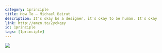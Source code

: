 ```yaml
---
category: 1principle
title: How To — Michael Beirut
description: It's okay be a designer, it's okay to be human. It's okay to be both. This book can help you figure out how to survive as a designer.
link: http://amzn.to/2yckqey
id: 1principle
tags: [1principle]
---
```

<a target="_blank"  href="https://www.amazon.com/gp/product/0062413902/ref=as_li_tl?ie=UTF8&camp=1789&creative=9325&creativeASIN=0062413902&linkCode=as2&tag=compassofdesi-20&linkId=bb2449e095812524c7cde26f3016f1c7"><img border="0" src="//ws-na.amazon-adsystem.com/widgets/q?_encoding=UTF8&MarketPlace=US&ASIN=0062413902&ServiceVersion=20070822&ID=AsinImage&WS=1&Format=_SL250_&tag=compassofdesi-20" ></a><img src="//ir-na.amazon-adsystem.com/e/ir?t=compassofdesi-20&l=am2&o=1&a=0062413902" width="1" height="1" border="0" alt="" style="border:none !important; margin:0px !important;" />
